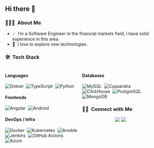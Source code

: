 ## Hi there 👋

### 👨🏻‍💻 &nbsp;About Me

- 💡 &nbsp;I’m a Software Engineer in the financial markets field, I have solid experience in this area.
- 🌱 &nbsp;I love to explore new technologies.

### 🛠 &nbsp;Tech Stack
<div style="display: flex;">

<div style="flex: 1;">

#### Languages

![Dotnet](https://img.shields.io/badge/-.NET%208.0-blueviolet?logo=dotnet&logoColor=FFA518)&nbsp;
![TypeScript](https://img.shields.io/badge/-TypeScript-05122A?style=flat&logo=typescript)&nbsp;
![Python](https://img.shields.io/badge/-Python-333333?style=flat&logo=python)&nbsp;


#### Frontends
![Angular](https://img.shields.io/badge/-Angular-05122A?style=flat&logo=angular)&nbsp;
![Android](https://img.shields.io/badge/-Android-05122A?style=flat&logo=android)&nbsp;

#### DevOps / Infra
![Docker](https://img.shields.io/badge/-Docker-333333?style=flat&logo=docker)&nbsp;
![Kubernetes](https://img.shields.io/badge/-Kubernetes-333333?style=flat&logo=kubernetes)&nbsp;
![Ansible](https://img.shields.io/badge/-Ansible-333333?style=flat&logo=ansible)&nbsp;
![Jenkins](https://img.shields.io/badge/-Jenkins-333333?style=flat&logo=jenkins)&nbsp;
![GitHub Actions](https://img.shields.io/badge/-GitHub_Actions-333333?style=flat&logo=github-actions)&nbsp;
![Azure](https://img.shields.io/badge/-Azure-333333?style=flat&logo=microsoftazure&logoColor=0078D4)&nbsp;

</div>

<div style="flex: 1;">

#### Databases
![MySQL](https://shields.io/badge/MySQL-lightgrey?logo=mysql&style=plastic&logoColor=white&labelColor=blue)&nbsp;
![Cassandra](https://shields.io/badge/Cassandra-lightgrey?logo=apachecassandra&style=plastic&logoColor=white&labelColor=blue)&nbsp;
![ClickHouse](https://shields.io/badge/ClickHouse-lightgrey?logo=clickhouse&style=plastic&logoColor=white&labelColor=blue)&nbsp;
![PostgreSQL](https://img.shields.io/badge/-PostgreSQL-333333?style=flat&logo=PostgreSQL)&nbsp;
![MongoDB](https://img.shields.io/badge/-MongoDB-333333?style=flat&logo=MongoDB)&nbsp;

### 🤝🏻 &nbsp;Connect with Me

<p align="center">
<a href="https://fr.linkedin.com/in/jadid-amine"><img src="https://img.shields.io/badge/-Aminel%20Jadid-0077B5?style=flat-square&logo=Linkedin&logoColor=white"/></a>
<a href="mailto:amine.andro@gmail.com"><img src="https://img.shields.io/badge/-Email me-D14836?style=flat-square&logo=Gmail&logoColor=white"/></a>
</p>

<!--
**kalifaboy/kalifaboy** is a ✨ _special_ ✨ repository because its `README.md` (this file) appears on your GitHub profile.

Here are some ideas to get you started:

- 🔭 I’m currently working on ...
- 🌱 I’m currently learning ...
- 👯 I’m looking to collaborate on ...
- 🤔 I’m looking for help with ...
- 💬 Ask me about ...
- 📫 How to reach me: ...
- 😄 Pronouns: ...
- ⚡ Fun fact: ...
-->
